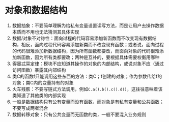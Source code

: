 # 对象和数据结构
1. 数据抽象：不要简单理解为给私有变量设置读写方法，而是让用户去操作数据本质而不用也无法猜测其具体实现
2. 数据/对象不对称性：面向过程的代码容易添加新函数而不改变现有数据结构，相反，面向过程代码容易添加新类而不改变现有函数；或者说，面向过程的代码很难添加新数据结构，因为所有函数都要改，而面向对象的代码很难添加新函数，因为所有类都要改；两种是互补的，要根据具体需要权衡用哪种
3. 得墨忒耳定律：模块不应知道其操作的对象的内部结构，或说对象不应（通过访问函数）暴露其内部结构
4. 类C的函数f只能调用这些东西的方法：类C；f创建的对象；作为参数传给f的对象；类C内的变量持有的对象
5. 火车残骸：不要写链式方法调用，例如`C.a().b().c().d()`，这往往意味着该类知道了其他类的内部实现
6. 一般是数据结构只有公有变量而没有函数，而对象是有私有变量和公共函数；不要写成两者混合
7. 数据转移对象：只有公共变量而无函数的类，一般不要混入业务规则
